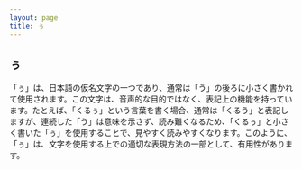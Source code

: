```yaml
---
layout: page
title: ぅ
---
```

## ぅ

「ぅ」は、日本語の仮名文字の一つであり、通常は「う」の後ろに小さく書かれて使用されます。この文字は、音声的な目的ではなく、表記上の機能を持っています。たとえば、「くるぅ」という言葉を書く場合、通常は「くるう」と表記しますが、連続した「う」は意味を示さず、読み難くなるため、「くるぅ」と小さく書いた「ぅ」を使用することで、見やすく読みやすくなります。このように、「ぅ」は、文字を使用する上での適切な表現方法の一部として、有用性があります。